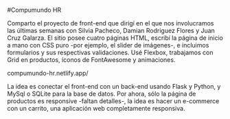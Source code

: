 #Compumundo HR


Comparto el proyecto de front-end que dirigí en el que nos involucramos las últimas semanas con Silvia Pacheco, Damian Rodriguez Flores y Juan Cruz Galarza. El sitio posee cuatro páginas HTML, escribí la página de inicio a mano con CSS puro -por ejemplo, el slider de imágenes-, e incluimos formularios y sus respectivas validaciones. Usé Flexbox, trabajamos con Grid en productos, íconos de FontAwesome y animaciones.

compumundo-hr.netlify.app/

La idea es conectar el front-end con un back-end usando Flask y Python, y MySql o SQLite para la base de datos. Por ahora, sólo la página de productos es responsive -faltan detalles-, la idea es hacer un e-commerce con un carrito, una aplicación web completamente responsiva.
